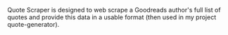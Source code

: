 Quote Scraper is designed to web scrape a Goodreads author's full list of quotes and provide this data in a usable format (then used in my project quote-generator).
